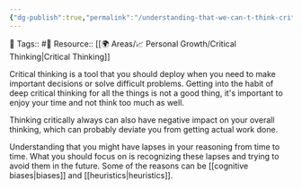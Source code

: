 ```yaml
---
{"dg-publish":true,"permalink":"/understanding-that-we-can-t-think-critically-100-of-the-time/","dgPassFrontmatter":true,"noteIcon":"1","created":"2023-11-14T21:08:43.926+05:30","updated":"2023-12-17T21:57:25.342+05:30"}
---
```


🧶 Tags:: #🌱 
Resource:: [[🌍 Areas/📈 Personal Growth/Critical Thinking\|Critical Thinking]]

Critical thinking is a tool that you should deploy when you need to make important decisions or solve difficult problems. Getting into the habit of deep critical thinking for all the things is not a good thing, it's important to enjoy your time and not think too much as well.

Thinking critically always can also have negative impact on your overall thinking, which can probably deviate you from getting actual work done.

Understanding that you might have lapses in your reasoning from time to time. What you should focus on is recognizing these lapses and trying to avoid them in the future. Some of the reasons can be [[cognitive biases\|biases]] and [[heuristics\|heuristics]].